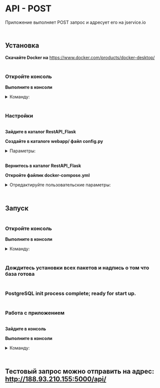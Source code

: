 # API - POST

Приложение выполняет POST запрос и адресует его на jservice.io

## <br><b>Установка</b>

<b>Скачайте Docker на</b> https://www.docker.com/products/docker-desktop/

### <br><b>Откройте консоль</b>

<b>Выполните в консоли</b>             
    <details><summary> Команду: </summary>
```
git clone https://github.com/IgV52/RestAPI_Flask.git
```
</details>

### <br><b>Настройки</b>

<br><b>Зайдите в каталог RestAPI_Flask</b>

<b>Создайте в каталоге webapp/ файл config.py</b>             
    <details><summary> Параметры: </summary>
```
SQLALCHEMY_ECHO = False
SQLALCHEMY_TRACK_MODIFICATIONS = True
SQLALCHEMY_DATABASE_URI = "postgresql://{имя пользователя}:{пароль}@db:5432/{название вашей базы данных}"
                Пример =  "postgresql://ivan:123456@db:5432/mydb"
```
</details>

<br><b>Вернитесь в каталог RestAPI_Flask</b>

<b>Откройте файлик docker-compose.yml</b>
    <details>
    <summary> Отредактируйте пользовательские параметры: </summary></b>
```
POSTGRES_DB: "{название вашей базы данных}"
POSTGRES_USER: "{имя пользователя}"
POSTGRES_PASSWORD: "{пароль}"
```
</details>

## <br><b>Запуск</b>

### <br><b>Откройте консоль</b>

<b>Выполните в консоли</b>             
    <details><summary> Команду: </summary>
```
docker-compose up --build
```
</details>

### <br><b>Дождитесь установки всех пакетов и надпись о том что база готова</b>

### <br><b>PostgreSQL init process complete; ready for start up.</b>

### <br><b>Работа с приложением</b>

<br><b>Зайдите в консоль</b>

<b>Выполните в консоли</b>             
    <details><summary> Команду: </summary>
```
curl -i -H "Content-Type: application/json" -X POST -d "{""num_questions"": int(число)}" http://адрес_вашего_сервера:5000/api/
```
</details>

## <br><b>Тестовый запрос можно отправить на адрес: http://188.93.210.155:5000/api/